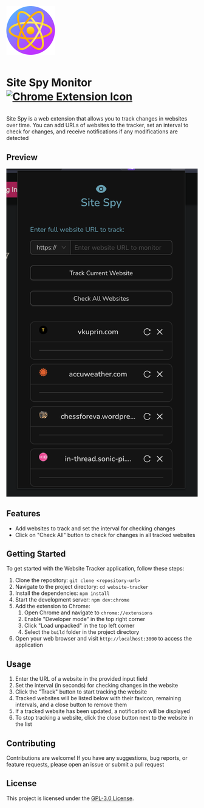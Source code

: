 ![alt text](./public/icon-128.png "Site Spy Logo")

<h1 style="display: inline-block; margin-right: 10px;">Site Spy Monitor <a href="https://chrome.google.com/webstore/detail/site-spy-monitor/jeapcpanagdgipcfnncmogeojgfofige"
   style="vertical-align: middle; display: inline-block;">
    <img src="https://upload.wikimedia.org/wikipedia/commons/thumb/e/e1/Google_Chrome_icon_%28February_2022%29.svg/64px-Google_Chrome_icon_%28February_2022%29.svg.png"
         alt="Chrome Extension Icon"
         style="width: 24px; height: 24px;"></h1> 
</a>

Site Spy is a web extension that allows you to track changes in websites over time. You can add URLs of websites to the tracker, set an interval to check for changes, and receive notifications if any modifications are detected

## Preview

![alt text](./public/preview.png "Site Spy Preview")

## Features

- Add websites to track and set the interval for checking changes
- Click on "Check All" button to check for changes in all tracked websites

## Getting Started

To get started with the Website Tracker application, follow these steps:

1. Clone the repository: `git clone <repository-url>`
2. Navigate to the project directory: `cd website-tracker`
3. Install the dependencies: `npm install`
4. Start the development server: `npm dev:chrome`
5. Add the extension to Chrome:
    1. Open Chrome and navigate to `chrome://extensions`
    2. Enable "Developer mode" in the top right corner
    3. Click "Load unpacked" in the top left corner
    4. Select the `build` folder in the project directory
6. Open your web browser and visit `http://localhost:3000` to access the application

## Usage

1. Enter the URL of a website in the provided input field
2. Set the interval (in seconds) for checking changes in the website
3. Click the "Track" button to start tracking the website
4. Tracked websites will be listed below with their favicon, remaining intervals, and a close button to remove them
5. If a tracked website has been updated, a notification will be displayed
6. To stop tracking a website, click the close button next to the website in the list

## Contributing

Contributions are welcome! If you have any suggestions, bug reports, or feature requests, please open an issue or submit a pull request

## License

This project is licensed under the [GPL-3.0 License](LICENSE).
